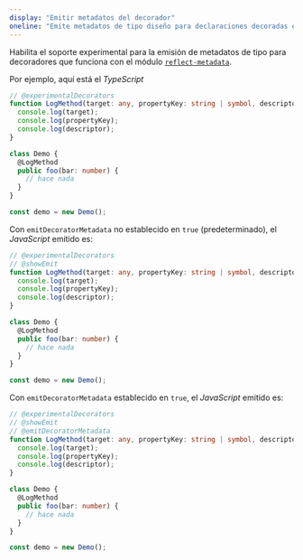 ```yaml
---
display: "Emitir metadatos del decorador"
oneline: "Emite metadatos de tipo diseño para declaraciones decoradas en archivos fuente."
---
```


Habilita el soporte experimental para la emisión de metadatos de tipo para decoradores que funciona con el módulo [`reflect-metadata`](https://www.npmjs.com/package/reflect-metadata).

Por ejemplo, aquí está el *TypeScript*

```ts twoslash
// @experimentalDecorators
function LogMethod(target: any, propertyKey: string | symbol, descriptor: PropertyDescriptor) {
  console.log(target);
  console.log(propertyKey);
  console.log(descriptor);
}

class Demo {
  @LogMethod
  public foo(bar: number) {
    // hace nada
  }
}

const demo = new Demo();
```

Con `emitDecoratorMetadata` no establecido en `true` (predeterminado), el *JavaScript* emitido es:

```ts twoslash
// @experimentalDecorators
// @showEmit
function LogMethod(target: any, propertyKey: string | symbol, descriptor: PropertyDescriptor) {
  console.log(target);
  console.log(propertyKey);
  console.log(descriptor);
}

class Demo {
  @LogMethod
  public foo(bar: number) {
    // hace nada
  }
}

const demo = new Demo();
```

Con `emitDecoratorMetadata` establecido en `true`, el *JavaScript* emitido es:

```ts twoslash
// @experimentalDecorators
// @showEmit
// @emitDecoratorMetadata
function LogMethod(target: any, propertyKey: string | symbol, descriptor: PropertyDescriptor) {
  console.log(target);
  console.log(propertyKey);
  console.log(descriptor);
}

class Demo {
  @LogMethod
  public foo(bar: number) {
    // hace nada
  }
}

const demo = new Demo();
```
